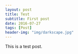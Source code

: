 ```yaml
---
layout: post
title: Test
subtitle: First post
date: 2016-07-27
tags: [Post]
header-img: "img/darkscape.jpg"
---
```


This is a test post.









